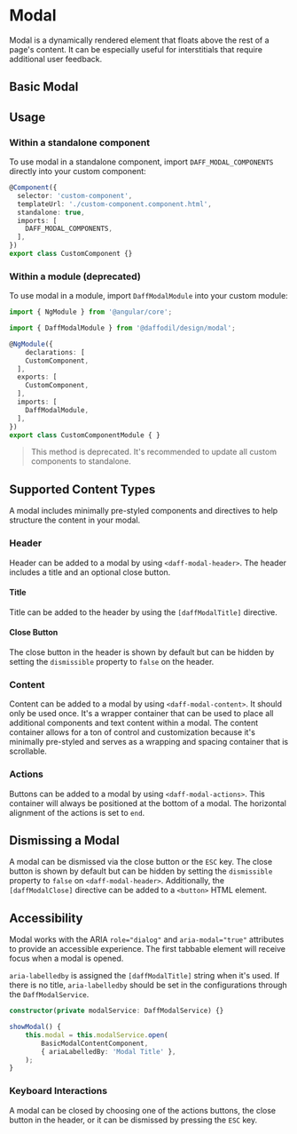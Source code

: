 # Modal
Modal is a dynamically rendered element that floats above the rest of a page's content. It can be especially useful for interstitials that require additional user feedback.

## Basic Modal
<design-land-example-viewer-container example="basic-modal"></design-land-example-viewer-container>

## Usage

### Within a standalone component
To use modal in a standalone component, import `DAFF_MODAL_COMPONENTS` directly into your custom component:

```ts
@Component({
  selector: 'custom-component',
  templateUrl: './custom-component.component.html',
  standalone: true,
  imports: [
    DAFF_MODAL_COMPONENTS,
  ],
})
export class CustomComponent {}
```

### Within a module (deprecated)
To use modal in a module, import `DaffModalModule` into your custom module:

```ts
import { NgModule } from '@angular/core';

import { DaffModalModule } from '@daffodil/design/modal';

@NgModule({
	declarations: [
    CustomComponent,
  ],
  exports: [
    CustomComponent,
  ],
  imports: [
    DaffModalModule,
  ],
})
export class CustomComponentModule { }
```

> This method is deprecated. It's recommended to update all custom components to standalone.

## Supported Content Types
A modal includes minimally pre-styled components and directives to help structure the content in your modal.

### Header
Header can be added to a modal by using `<daff-modal-header>`. The header includes a title and an optional close button.

#### Title
Title can be added to the header by using the `[daffModalTitle]` directive.

#### Close Button
The close button in the header is shown by default but can be hidden by setting the `dismissible` property to `false` on the header.

### Content
Content can be added to a modal by using `<daff-modal-content>`. It should only be used once. It's a wrapper container that can be used to place all additional components and text content within a modal. The content container allows for a ton of control and customization because it's minimally pre-styled and serves as a wrapping and spacing container that is scrollable.

### Actions
Buttons can be added to a modal by using `<daff-modal-actions>`. This container will always be positioned at the bottom of a modal. The horizontal alignment of the actions is set to `end`.

## Dismissing a Modal
A modal can be dismissed via the close button or the `ESC` key. The close button is shown by default but can be hidden by setting the `dismissible` property to `false` on `<daff-modal-header>`. Additionally, the `[daffModalClose]` directive can be added to a `<button>` HTML element.

## Accessibility
Modal works with the ARIA `role="dialog"` and `aria-modal="true"` attributes to provide an accessible experience. The first tabbable element will receive focus when a modal is opened.

`aria-labelledby` is assigned the `[daffModalTitle]` string when it's used. If there is no title, `aria-labelledby` should be set in the configurations through the `DaffModalService`.

```ts
constructor(private modalService: DaffModalService) {}

showModal() {
	this.modal = this.modalService.open(
		BasicModalContentComponent,
		{ ariaLabelledBy: 'Modal Title' },
	);
}
```

### Keyboard Interactions
A modal can be closed by choosing one of the actions buttons, the close button in the header, or it can be dismissed by pressing the `ESC` key.